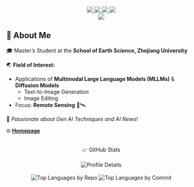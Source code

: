 <p align="center">
<br/>

<a href="https://github.com/Bili-Sakura">
    <img src="https://img.shields.io/badge/GitHub-Bili&#8209;Sakura-000000?logo=github">
</a> 
<a href="https://space.bilibili.com/335334097">
    <img src="https://img.shields.io/badge/Bilibili-小孩梓Sakura-00A1D6?logo=bilibili&logoColor=white">
</a> 
<a href="https://space.bilibili.com/3546681717033402">
    <img src="https://img.shields.io/badge/Bilibili-Sa神带你学AI-00A1D6?logo=bilibili&logoColor=white">
</a> 
<a href="mailto:bili_sakura@zju.edu.cn">
    <img src="https://img.shields.io/badge/-Email-blue?style=flat-square&logo=gmail&logoColor=white">
</a>
<br/>
<a href="https://github.com/Bili-Sakura">
    <img src="https://github-stats-alpha.vercel.app/api?username=Bili-Sakura&cc=22272e&tc=37BCF6&ic=fff&bc=0000">
</a>
</p>

## 👤 About Me

🎓 Master’s Student at the **School of Earth Science, Zhejiang University**

🌏 **Field of Interest:**
- Applications of **Multimodal Large Language Models (MLLMs)** & **Diffusion Models**
  - Text-to-Image Generation
  - Image Editing
- Focus: **Remote Sensing** 🚀🛰️

🌟 *Passionate about Gen AI Techniques and AI News!*

🌐 [**Homepage**](https://bili-sakura.github.io/)





<p align="center">
  <br/>
  📈 GitHub Stats
  <br/><br/>
  <img src="http://github-profile-summary-cards.vercel.app/api/cards/profile-details?username=Bili-Sakura&theme=dracula" alt="Profile Details" />
  <br/><br/>
  <img src="http://github-profile-summary-cards.vercel.app/api/cards/repos-per-language?username=Bili-Sakura&theme=dracula" alt="Top Languages by Repo" />
  <img src="http://github-profile-summary-cards.vercel.app/api/cards/most-commit-language?username=Bili-Sakura&theme=dracula" alt="Top Languages by Commit" />
</p>






